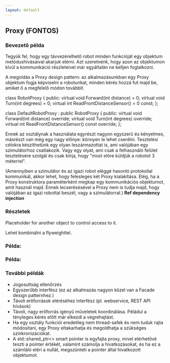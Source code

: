 ```yaml
---
layout: default
---
```


## Proxy (FONTOS)

### Bevezető példa

Tegyük fel, hogy egy távvezérelhető robot minden funkcióját egy objektum metódushívásaival akarjuk elérni. Azt szeretnénk, hogy azon az objektumon kívül a kommunikáció részleteivel már egyáltalán ne kelljen foglalkozni.

A megoldás a Proxy design pattern: az alkalmazásunkban egy Proxy objektum fogja képviselni a robotunkat, minden kérés hozzá fut majd be, amiket ő a megfelelő módon továbbít.

class RobotProxy
{
public:
   virtual void Forward(int distance) = 0;
   virtual void Turn(int degrees) = 0;
   virtual int ReadFrontDistanceSensor() = 0 const;
};

class DefaultRobotProxy : public RobotProxy
{
public:
   virtual void Forward(int distance) override;
   virtual void Turn(int degrees) override;
   virtual int ReadFrontDistanceSensor() const override;
};


Ennek az osztálynak a használata egyrészt nagyon egyszerű és kényelmes, másrészt van még egy nagy előnye: könnyen le lehet cserélni. Tesztelési célokra készíthetünk egy olyan leszármazottat is, ami valójában egy szimulátorhoz csatlakozik. Vagy egy olyat, ami csak a felhasználó felület tesztelésére szolgál és csak kiírja, hogy "most előre küldjük a robotot 3 méterrel".

(Amennyiben a szimulátor és az igazi robot eléggé hasonló protokollal kommunikál, akkor lehet, hogy felesleges két Proxy kialakítása. Elég, ha a Proxy konstruktora paraméterként megkap egy kommunikációs objektumot, amit használ majd. Ennek lecserésésével a Proxy nem is tudja majd, hogy valójában az igazi robottal beszél, vagy a szimulátorral.) **Ref dependency injection**

### Részletek

Placeholder for another object to control access to it.

Lehet kombinálni a flyweighttel.



### Példa:

### Példa:

### További példák

* Jogosultság ellenőrzés
* Egyszerűbb interfész (ez az alkalmazás nagyon közel van a Facade design patternhez.)
* Távoli erőforrások eléréséhez interfész (pl. webservice, REST API hívások)
* Távoli, nagy erőforrás igényű műveletek koordinálása. Péládul a tényleges kérés előtt már elkezdi a végrehajtást.
* Ha egy osztály funkciói eredetileg nem thread-safek és nem tuduk rajta módosítani, egy Proxy eltakarhatja és megoldhatja a szükséges szinkronizációkat.
* A std::shared_ptr<> smart pointer is egyfajta proxy, mivel elérhetővé teszti a pointer értékét, valamint számolja a hivatkozásokat, és ha ez a számláló eléri a nullát, megszünteti a pointer által hivatkozott objektumot.
